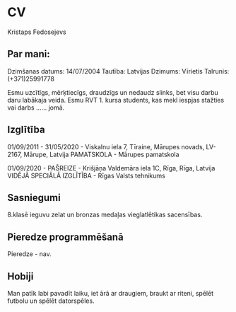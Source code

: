 # CV
Kristaps Fedosejevs



## Par mani: 
Dzimšanas datums: 14/07/2004 
Tautība: Latvijas 
Dzimums: Vīrietis 
Talrunis: (+371)25991778

Esmu uzcītīgs, mērķtiecīgs, draudzīgs un nedaudz slinks, bet visu darbu daru labākaja veida. 
Esmu RVT 1. kursa students, kas mekl iespjas stažties vai
darbs ...... jomā.


## Izglītība
01/09/2011 - 31/05/2020 - Viskalnu iela 7, Tīraine, Mārupes novads, LV-2167, Mārupe, Latvija
PAMATSKOLA - Mārupes pamatskola

01/09/2020 - PAŠREIZE - Krišjāņa Valdemāra iela 1C, Rīga, Rīga, Latvija
VIDĒJĀ SPECIĀLĀ IZGLĪTĪBA - Rīgas Valsts tehnikums

## Sasniegumi
8.klasē ieguvu zelat un bronzas medaļas vieglatlētikas sacensības.


## Pieredze programmēšanā
Pieredze - nav.


## Hobiji
Man patīk labi pavadīt laiku, iet ārā ar draugiem, braukt ar riteni, spēlēt futbolu un spēlēt datorspēles.